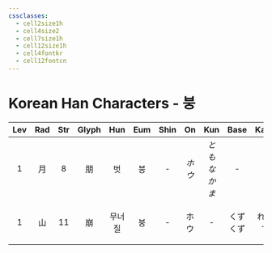 ```yaml
---
cssclasses:
  - cell2size1h
  - cell4size2
  - cell7size1h
  - cell12size1h
  - cell4fontkr
  - cell12fontcn
---
```


# Korean Han Characters - 붕

| Lev | Rad | Str | Glyph | Hun | Eum | Shin |  On  |     Kun     |   Base   |  Kana   | Simp | Man  |  Can  |          Viet          |
| :-: | :-: | :-: | :---: | :-: | :-: | :--: | :--: | :---------: | :------: | :-----: | :--: | :--: | :---: | :--------------------: |
|  1  |  月  |  8  |   朋   |  벗  |  붕  |  -   | *ホウ* | *とも<br>なかま* |    -     |    -    |  -   | péng | pang4 |          bằng          |
|  1  |  山  | 11  |   崩   | 무너질 |  붕  |  -   |  ホウ  |      -      | くず<br>くず | れる<br>す |  -   | bēng | bang1 | băng<br>bẵng<br>bâng<br>bông |
